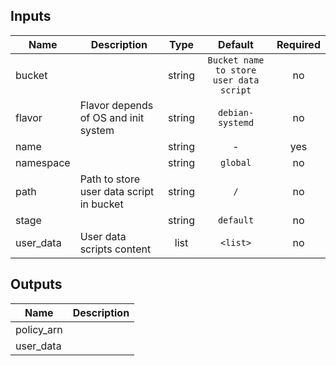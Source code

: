 
## Inputs

| Name | Description | Type | Default | Required |
|------|-------------|:----:|:-----:|:-----:|
| bucket |  | string | `Bucket name to store user data script` | no |
| flavor | Flavor depends of OS and init system | string | `debian-systemd` | no |
| name |  | string | - | yes |
| namespace |  | string | `global` | no |
| path | Path to store user data script in bucket | string | `/` | no |
| stage |  | string | `default` | no |
| user_data | User data scripts content | list | `<list>` | no |

## Outputs

| Name | Description |
|------|-------------|
| policy_arn |  |
| user_data |  |

